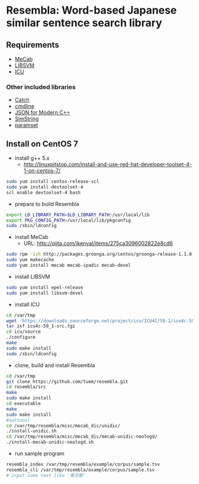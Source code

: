 # Resembla: Word-based Japanese similar sentence search library

## Requirements
- [MeCab](http://taku910.github.io/mecab/)
- [LIBSVM](https://www.csie.ntu.edu.tw/~cjlin/libsvm/)
- [ICU](http://site.icu-project.org/)

### Other included libraries
- [Catch](https://github.com/philsquared/Catch)
- [cmdline](https://github.com/tanakh/cmdline)
- [JSON for Modern C++](https://github.com/nlohmann/json)
- [SimString](https://github.com/chokkan/simstring)
- [paramset](https://github.com/tuem/paramset)

## Install on CentOS 7

- install g++ 5.x
  - http://linuxpitstop.com/install-and-use-red-hat-developer-toolset-4-1-on-centos-7/
```sh
sudo yum install centos-release-scl
sudo yum install devtoolset-4
scl enable devtoolset-4 bash
```

- prepare to build Resembla
```sh
export LD_LIBRARY_PATH=$LD_LIBRARY_PATH:/usr/local/lib
export PKG_CONFIG_PATH=/usr/local/lib/pkgconfig
sudo /sbin/ldconfig
```

- install MeCab
  - URL: http://qiita.com/ikenyal/items/275ca3096002822e8cd6
```sh
sudo rpm -ivh http://packages.groonga.org/centos/groonga-release-1.1.0-1.noarch.rpm
sudo yum makecache
sudo yum install mecab mecab-ipadic mecab-devel
```

- install LIBSVM
```sh
sudo yum install epel-release
sudo yum install libsvm-devel
```

- install ICU
```sh
cd /var/tmp
wget 'https://downloads.sourceforge.net/project/icu/ICU4C/59.1/icu4c-59_1-src.tgz?r=http%3A%2F%2Fapps.icu-project.org%2Ficu-jsp%2FdownloadSection.jsp%3Fver%3D59.1%26base%3Dcs%26svn%3Drelease-59-1&ts=1497872621&use_mirror=jaist' -O icu4c-59_1-src.tgz
tar zxf icu4c-59_1-src.tgz
cd icu/source
./configure
make
sudo make install
sudo /sbin/ldconfig
```

- clone, build and install Resembla
```sh
cd /var/tmp
git clone https://github.com/tuem/resembla.git
cd resembla/src
make
sudo make install
cd executable
make
sudo make install
#optional
cd /var/tmp/resembla/misc/mecab_dic/unidic/
./install-unidic.sh
cd /var/tmp/resembla/misc/mecab_dic/mecab-unidic-neologd/
./install-mecab-unidic-neologd.sh
```

- run sample program
```sh
resembla_index /var/tmp/resembla/example/corpus/sample.tsv
resembla_cli /var/tmp/resembla/example/corpus/sample.tsv
# input some text like '東京都'
```
